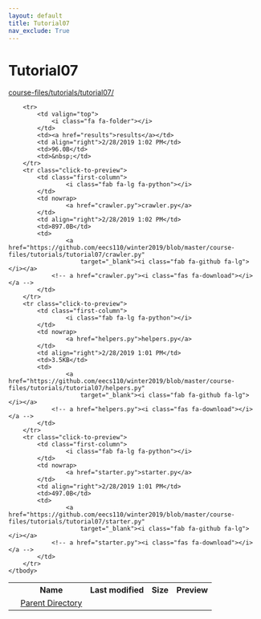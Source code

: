 ```yaml
---
layout: default
title: Tutorial07
nav_exclude: True
---
```


# Tutorial07

[course-files/tutorials/tutorial07/](.)

<table class="tbl-files">
    <tbody>
        <tr>
            <th valign="top"></th>
            <th>Name</th>
            <th>Last modified</th>
            <th>Size</th>
            <th>Preview</th>
        </tr>
        <tr>
            <td valign="top">
                <i class="fa fa-folder-open"></i>
            </td>
            <td><a href="../">Parent Directory</a></td>
            <td>&nbsp;</td>
            <td>&nbsp;</td>
            <td>&nbsp;</td>
        </tr>

        <tr>
            <td valign="top">
                <i class="fa fa-folder"></i>
            </td>
            <td><a href="results">results</a></td>
            <td align="right">2/28/2019 1:02 PM</td>
            <td>96.0B</td>
            <td>&nbsp;</td>
        </tr>
        <tr class="click-to-preview">
            <td class="first-column">
                    <i class="fab fa-lg fa-python"></i>
            </td>
            <td nowrap>
                    <a href="crawler.py">crawler.py</a>
            </td>
            <td align="right">2/28/2019 1:02 PM</td>
            <td>897.0B</td>
            <td>
                    <a href="https://github.com/eecs110/winter2019/blob/master/course-files/tutorials/tutorial07/crawler.py" 
                        target="_blank"><i class="fab fa-github fa-lg"></i></a>
                <!-- a href="crawler.py"><i class="fas fa-download"></i></a -->
            </td>
        </tr>
        <tr class="click-to-preview">
            <td class="first-column">
                    <i class="fab fa-lg fa-python"></i>
            </td>
            <td nowrap>
                    <a href="helpers.py">helpers.py</a>
            </td>
            <td align="right">2/28/2019 1:01 PM</td>
            <td>3.5KB</td>
            <td>
                    <a href="https://github.com/eecs110/winter2019/blob/master/course-files/tutorials/tutorial07/helpers.py" 
                        target="_blank"><i class="fab fa-github fa-lg"></i></a>
                <!-- a href="helpers.py"><i class="fas fa-download"></i></a -->
            </td>
        </tr>
        <tr class="click-to-preview">
            <td class="first-column">
                    <i class="fab fa-lg fa-python"></i>
            </td>
            <td nowrap>
                    <a href="starter.py">starter.py</a>
            </td>
            <td align="right">2/28/2019 1:01 PM</td>
            <td>497.0B</td>
            <td>
                    <a href="https://github.com/eecs110/winter2019/blob/master/course-files/tutorials/tutorial07/starter.py" 
                        target="_blank"><i class="fab fa-github fa-lg"></i></a>
                <!-- a href="starter.py"><i class="fas fa-download"></i></a -->
            </td>
        </tr>
    </tbody>
</table>

